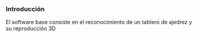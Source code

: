 ### Introducción

El software base consiste en el reconocimiento de un tablero de ajedrez y su reproducción 3D


